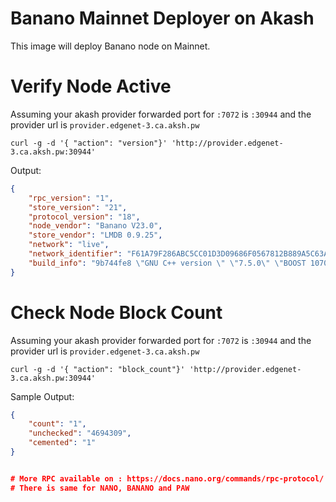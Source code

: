 # Banano Mainnet Deployer on Akash
This image will deploy Banano node on Mainnet.

# Verify Node Active
Assuming your akash provider forwarded port for `:7072` is `:30944` and the provider url is `provider.edgenet-3.ca.aksh.pw`

```shell
curl -g -d '{ "action": "version"}' 'http://provider.edgenet-3.ca.aksh.pw:30944'
```

Output:
```json
{
    "rpc_version": "1",
    "store_version": "21",
    "protocol_version": "18",
    "node_vendor": "Banano V23.0",
    "store_vendor": "LMDB 0.9.25",
    "network": "live",
    "network_identifier": "F61A79F286ABC5CC01D3D09686F0567812B889A5C63ADE0E82DD30F3B2D96463",
    "build_info": "9b744fe8 \"GNU C++ version \" \"7.5.0\" \"BOOST 107000\" BUILT \"Feb 16 2022\""
}
```

# Check Node Block Count
Assuming your akash provider forwarded port for `:7072` is `:30944` and the provider url is `provider.edgenet-3.ca.aksh.pw`

```shell
curl -g -d '{ "action": "block_count"}' 'http://provider.edgenet-3.ca.aksh.pw:30944'
```

Sample Output:
```json
{
    "count": "1",
    "unchecked": "4694309",
    "cemented": "1"
}


# More RPC available on : https://docs.nano.org/commands/rpc-protocol/   (Banano is a NANO/XNO fork, so the RPC are same.)
# There is same for NANO, BANANO and PAW